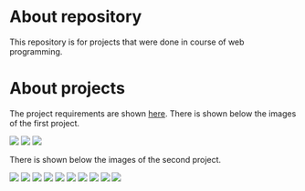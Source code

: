 # About repository
This repository is for projects that were done in course of web programming.

# About projects
The project requirements are shown <a href="https://docs.google.com/document/d/1vJ--Gceq2_RQ1fbvN5X4k165-x6yW92-BPlnJi-1py4/edit">here</a>.
There is shown below the images of the first project.

<img src="Screens/pr1_1.png"/>
<img src="Screens/pr1_2.png"/>
<img src="Screens/pr1_3.png"/>

There is shown below the images of the second project.

<img src="Screens/pr2_1.png"/>
<img src="Screens/pr2_2.png"/>
<img src="Screens/pr2_3.png"/>
<img src="Screens/pr2_4.png"/>
<img src="Screens/pr2_5.png"/>
<img src="Screens/pr2_6.png"/>
<img src="Screens/pr2_7.png"/>
<img src="Screens/pr2_8.png"/>
<img src="Screens/pr2_9.png"/>
<img src="Screens/pr2_10.png"/>
